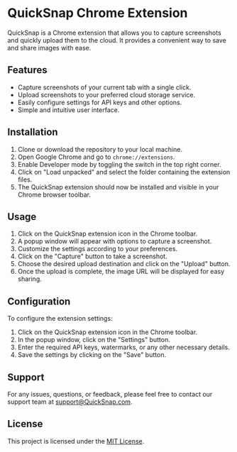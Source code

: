 # QuickSnap Chrome Extension

QuickSnap is a Chrome extension that allows you to capture screenshots and quickly upload them to the cloud. It provides a convenient way to save and share images with ease.

## Features

- Capture screenshots of your current tab with a single click.
- Upload screenshots to your preferred cloud storage service.
- Easily configure settings for API keys and other options.
- Simple and intuitive user interface.

## Installation

1. Clone or download the repository to your local machine.
2. Open Google Chrome and go to `chrome://extensions`.
3. Enable Developer mode by toggling the switch in the top right corner.
4. Click on "Load unpacked" and select the folder containing the extension files.
5. The QuickSnap extension should now be installed and visible in your Chrome browser toolbar.

## Usage

1. Click on the QuickSnap extension icon in the Chrome toolbar.
2. A popup window will appear with options to capture a screenshot.
3. Customize the settings according to your preferences.
4. Click on the "Capture" button to take a screenshot.
5. Choose the desired upload destination and click on the "Upload" button.
6. Once the upload is complete, the image URL will be displayed for easy sharing.

## Configuration

To configure the extension settings:

1. Click on the QuickSnap extension icon in the Chrome toolbar.
2. In the popup window, click on the "Settings" button.
3. Enter the required API keys, watermarks, or any other necessary details.
4. Save the settings by clicking on the "Save" button.

## Support

For any issues, questions, or feedback, please feel free to contact our support team at support@QuickSnap.com.

## License

This project is licensed under the [MIT License](LICENSE).

